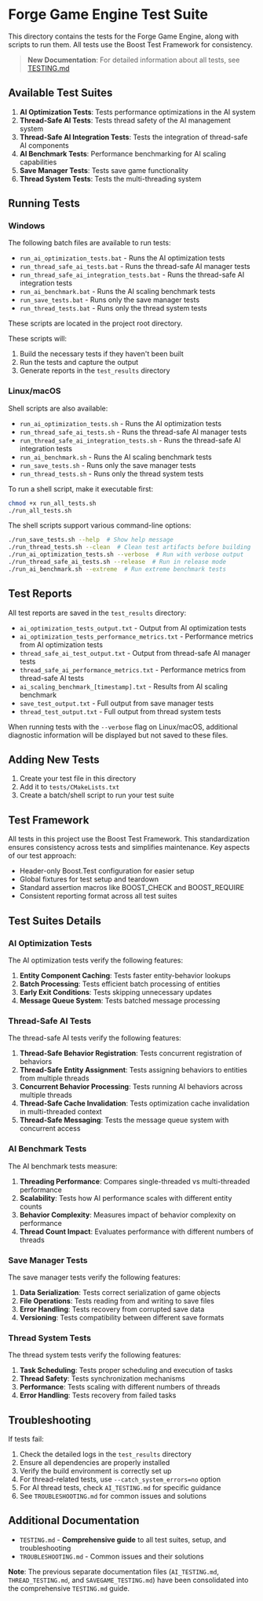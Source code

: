 # Forge Game Engine Test Suite

This directory contains the tests for the Forge Game Engine, along with scripts to run them. All tests use the Boost Test Framework for consistency.

> **New Documentation**: For detailed information about all tests, see [TESTING.md](TESTING.md)

## Available Test Suites

1. **AI Optimization Tests**: Tests performance optimizations in the AI system
2. **Thread-Safe AI Tests**: Tests thread safety of the AI management system
3. **Thread-Safe AI Integration Tests**: Tests the integration of thread-safe AI components
4. **AI Benchmark Tests**: Performance benchmarking for AI scaling capabilities
5. **Save Manager Tests**: Tests save game functionality
6. **Thread System Tests**: Tests the multi-threading system

## Running Tests

### Windows

The following batch files are available to run tests:

- `run_ai_optimization_tests.bat` - Runs the AI optimization tests
- `run_thread_safe_ai_tests.bat` - Runs the thread-safe AI manager tests
- `run_thread_safe_ai_integration_tests.bat` - Runs the thread-safe AI integration tests
- `run_ai_benchmark.bat` - Runs the AI scaling benchmark tests
- `run_save_tests.bat` - Runs only the save manager tests
- `run_thread_tests.bat` - Runs only the thread system tests

These scripts are located in the project root directory.

These scripts will:
1. Build the necessary tests if they haven't been built
2. Run the tests and capture the output
3. Generate reports in the `test_results` directory

### Linux/macOS

Shell scripts are also available:

- `run_ai_optimization_tests.sh` - Runs the AI optimization tests
- `run_thread_safe_ai_tests.sh` - Runs the thread-safe AI manager tests
- `run_thread_safe_ai_integration_tests.sh` - Runs the thread-safe AI integration tests
- `run_ai_benchmark.sh` - Runs the AI scaling benchmark tests
- `run_save_tests.sh` - Runs only the save manager tests
- `run_thread_tests.sh` - Runs only the thread system tests

To run a shell script, make it executable first:

```bash
chmod +x run_all_tests.sh
./run_all_tests.sh
```

The shell scripts support various command-line options:

```bash
./run_save_tests.sh --help  # Show help message
./run_thread_tests.sh --clean  # Clean test artifacts before building
./run_ai_optimization_tests.sh --verbose  # Run with verbose output
./run_thread_safe_ai_tests.sh --release  # Run in release mode
./run_ai_benchmark.sh --extreme  # Run extreme benchmark tests
```

## Test Reports

All test reports are saved in the `test_results` directory:

- `ai_optimization_tests_output.txt` - Output from AI optimization tests
- `ai_optimization_tests_performance_metrics.txt` - Performance metrics from AI optimization tests
- `thread_safe_ai_test_output.txt` - Output from thread-safe AI manager tests
- `thread_safe_ai_performance_metrics.txt` - Performance metrics from thread-safe AI tests
- `ai_scaling_benchmark_[timestamp].txt` - Results from AI scaling benchmark
- `save_test_output.txt` - Full output from save manager tests
- `thread_test_output.txt` - Full output from thread system tests

When running tests with the `--verbose` flag on Linux/macOS, additional diagnostic information will be displayed but not saved to these files.

## Adding New Tests

1. Create your test file in this directory
2. Add it to `tests/CMakeLists.txt`
3. Create a batch/shell script to run your test suite

## Test Framework

All tests in this project use the Boost Test Framework. This standardization ensures consistency across tests and simplifies maintenance. Key aspects of our test approach:

- Header-only Boost.Test configuration for easier setup
- Global fixtures for test setup and teardown
- Standard assertion macros like BOOST_CHECK and BOOST_REQUIRE
- Consistent reporting format across all test suites

## Test Suites Details

### AI Optimization Tests

The AI optimization tests verify the following features:

1. **Entity Component Caching**: Tests faster entity-behavior lookups
2. **Batch Processing**: Tests efficient batch processing of entities
3. **Early Exit Conditions**: Tests skipping unnecessary updates
4. **Message Queue System**: Tests batched message processing

### Thread-Safe AI Tests

The thread-safe AI tests verify the following features:

1. **Thread-Safe Behavior Registration**: Tests concurrent registration of behaviors
2. **Thread-Safe Entity Assignment**: Tests assigning behaviors to entities from multiple threads
3. **Concurrent Behavior Processing**: Tests running AI behaviors across multiple threads
4. **Thread-Safe Cache Invalidation**: Tests optimization cache invalidation in multi-threaded context
5. **Thread-Safe Messaging**: Tests the message queue system with concurrent access

### AI Benchmark Tests

The AI benchmark tests measure:

1. **Threading Performance**: Compares single-threaded vs multi-threaded performance
2. **Scalability**: Tests how AI performance scales with different entity counts
3. **Behavior Complexity**: Measures impact of behavior complexity on performance
4. **Thread Count Impact**: Evaluates performance with different numbers of threads

### Save Manager Tests

The save manager tests verify the following features:

1. **Data Serialization**: Tests correct serialization of game objects
2. **File Operations**: Tests reading from and writing to save files
3. **Error Handling**: Tests recovery from corrupted save data
4. **Versioning**: Tests compatibility between different save formats

### Thread System Tests

The thread system tests verify the following features:

1. **Task Scheduling**: Tests proper scheduling and execution of tasks
2. **Thread Safety**: Tests synchronization mechanisms
3. **Performance**: Tests scaling with different numbers of threads
4. **Error Handling**: Tests recovery from failed tasks

## Troubleshooting

If tests fail:

1. Check the detailed logs in the `test_results` directory
2. Ensure all dependencies are properly installed
3. Verify the build environment is correctly set up
4. For thread-related tests, use `--catch_system_errors=no` option
5. For AI thread tests, check `AI_TESTING.md` for specific guidance
6. See `TROUBLESHOOTING.md` for common issues and solutions

## Additional Documentation

- `TESTING.md` - **Comprehensive guide** to all test suites, setup, and troubleshooting
- `TROUBLESHOOTING.md` - Common issues and their solutions

**Note**: The previous separate documentation files (`AI_TESTING.md`, `THREAD_TESTING.md`, and `SAVEGAME_TESTING.md`) have been consolidated into the comprehensive `TESTING.md` guide.
